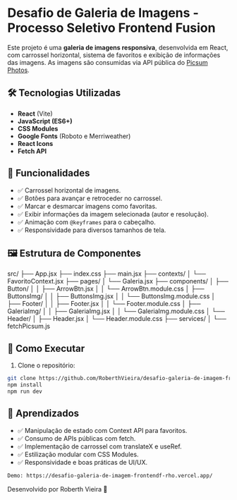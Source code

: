 # Desafio de Galeria de Imagens - Processo Seletivo Frontend Fusion

Este projeto é uma **galeria de imagens responsiva**, desenvolvida em React, com carrossel horizontal, sistema de favoritos e exibição de informações das imagens. As imagens são consumidas via API pública do [Picsum Photos](https://picsum.photos/).

## 🛠️ Tecnologias Utilizadas

- **React** (Vite)
- **JavaScript (ES6+)**
- **CSS Modules**
- **Google Fonts** (Roboto e Merriweather)
- **React Icons**
- **Fetch API**

## 🎯 Funcionalidades

- ✅ Carrossel horizontal de imagens.
- ✅ Botões para avançar e retroceder no carrossel.
- ✅ Marcar e desmarcar imagens como favoritas.
- ✅ Exibir informações da imagem selecionada (autor e resolução).
- ✅ Animação com `@keyframes` para o cabeçalho.
- ✅ Responsividade para diversos tamanhos de tela.

## 🖼️ Estrutura de Componentes

src/
├── App.jsx
├── index.css
├── main.jsx
├── contexts/
│ └── FavoritoContext.jsx
├── pages/
│ └── Galeria.jsx
├── components/
│ ├── Button/
│ │ ├── ArrowBtn.jsx
│ │ └── ArrowBtn.module.css
│ ├── ButtonsImg/
│ │ ├── ButtonsImg.jsx
│ │ └── ButtonsImg.module.css
│ ├── Footer/
│ │ ├── Footer.jsx
│ │ └── Footer.module.css
│ ├── GaleriaImg/
│ │ ├── GaleriaImg.jsx
│ │ └── GaleriaImg.module.css
│ └── Header/
│ ├── Header.jsx
│ └── Header.module.css
├── services/
│ └── fetchPicsum.js

## 🚀 Como Executar

1. Clone o repositório:

```bash
git clone https://github.com/RoberthVieira/desafio-galeria-de-imagem-frontendfusion
npm install
npm run dev
```

## 🧠 Aprendizados

- ✅ Manipulação de estado com Context API para favoritos.
- ✅ Consumo de APIs públicas com fetch.
- ✅ Implementação de carrossel com translateX e useRef.
- ✅ Estilização modular com CSS Modules.
- ✅ Responsividade e boas práticas de UI/UX.

```bash
Demo: https://desafio-galeria-de-imagem-frontendf-rho.vercel.app/
```

Desenvolvido por Roberth Vieira 🚀